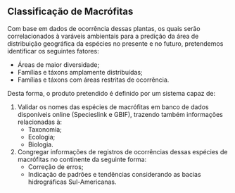 ## Classificação de Macrófitas
Com base em dados de ocorrência dessas plantas, os quais serão correlacionados à varáveis ambientais para a predição da área de distribuição geográfica da espécies no presente e no futuro, pretendemos identificar os seguintes fatores: 
  
  - Áreas de maior diversidade;
  - Famílias e táxons amplamente distribuídas;
  - Famílias e táxons com áreas restritas de ocorrência. 

Desta forma, o produto pretendido é definido por um sistema capaz de: 
  
  1) Validar os nomes das espécies de macrófitas em banco de dados disponíveis online (Specieslink e GBIF), trazendo também informações relacionadas à:
      - Taxonomia;
      - Ecologia;
      - Biologia.
  2) Congregar informações de registros de ocorrências dessas espécies de macrófitas no continente da seguinte forma:
      - Correção de erros;
      - Indicação de padrões e tendências considerando as bacias hidrográficas Sul-Americanas. 
